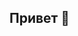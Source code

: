 ## Привет 👋

<img scr="https://avatars.mds.yandex.net/i?id=32468d99fe271203e3aac436878b51afde67d90c-13052262-images-thumbs&n=13">

